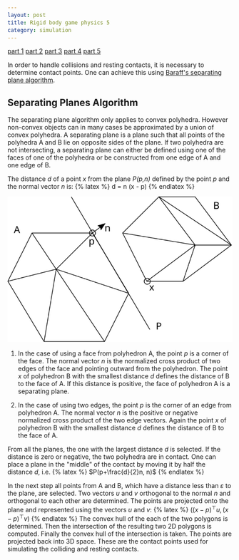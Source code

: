```yaml
---
layout: post
title: Rigid body game physics 5
category: simulation
---
```


<a href="/simulation/2019/10/24/rigid-body-game-physics/">part 1</a>
<a href="/simulation/2019/11/13/rigid-body-game-physics-2/">part 2</a>
<a href="/simulation/2019/11/25/rigid-body-game-physics-3/">part 3</a>
<a href="/simulation/2019/11/29/rigid-body-game-physics-4/">part 4</a>
<a href="/simulation/2019/12/01/rigid-body-game-physics-5/">part 5</a>

In order to handle collisions and resting contacts, it is necessary to determine contact points.
One can achieve this using [Baraff's separating plane algorithm][1].

## Separating Planes Algorithm
The separating plane algorithm only applies to convex polyhedra.
However non-convex objects can in many cases be approximated by a union of convex polyhedra.
A separating plane is a plane such that all points of the polyhedra A and B lie on opposite sides of the plane.
If two polyhedra are not intersecting, a separating plane can either be defined using one of the faces of one of the polyhedra or
be constructed from one edge of A and one edge of B.

The distance *d* of a point *x* from the plane *P(p,n)* defined by the point *p* and the normal vector *n* is:
{% latex %}
d = n (x - p)
{% endlatex %}

![two polyhedra and separating plane](/pics/polyhedra.svg)

1. In the case of using a face from polyhedron A, the point *p* is a corner of the face.
   The normal vector *n* is the normalized cross product of two edges of the face and pointing outward from the polyhedron.
   The point *x* of polyhedron B with the smallest distance *d* defines the distance of B to the face of A.
   If this distance is positive, the face of polyhedron A is a separating plane.

1. In the case of using two edges, the point *p* is the corner of an edge from polyhedron A.
   The normal vector *n* is the positive or negative normalized cross product of the two edge vectors.
   Again the point *x* of polyhedron B with the smallest distance *d* defines the distance of B to the face of A.

From all the planes, the one with the largest distance *d* is selected.
If the distance is zero or negative, the two polyhedra are in contact.
One can place a plane in the "middle" of the contact by moving it by half the distance *d*, i.e.
{% latex %}
$P(p+\frac{d}{2}n, n)$
{% endlatex %}

In the next step all points from A and B, which have a distance less than *ε* to the plane, are selected.
Two vectors *u* and *v* orthogonal to the normal *n* and orthogonal to each other are determined.
The points are projected onto the plane and represented using the vectors *u* and *v*:
{% latex %}
$((x - p)^\top u, (x - p)^\top v)$
{% endlatex %}
The convex hull of the each of the two polygons is determined.
Then the intersection of the resulting two 2D polygons is computed.
Finally the convex hull of the intersection is taken.
The points are projected back into 3D space.
These are the contact points used for simulating the colliding and resting contacts.

[1]: https://www.cs.cmu.edu/%7Ebaraff/sigcourse/notesd2.pdf
